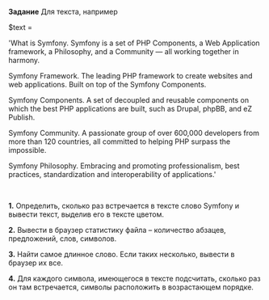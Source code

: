 <b>Задание</b> 
Для текста, например
                  
$text =

'What is Symfony. Symfony is a set of PHP Components, a Web Application
framework, a Philosophy, and a Community — all working together in harmony.

Symfony Framework. The leading PHP framework to create websites and web
applications. Built on top of the Symfony Components.

Symfony Components. A set of decoupled and reusable components on which the
best PHP applications are built, such as Drupal, phpBB, and eZ Publish.

Symfony Community. A passionate group of over 600,000 developers from more
than 120 countries, all committed to helping PHP surpass the impossible.

Symfony Philosophy. Embracing and promoting professionalism, best practices,
standardization and interoperability of applications.'
                 
<br>       
<p><b>1.</b> Определить, сколько раз встречается в тексте слово Symfony и вывести
текст, выделив его в тексте цветом.</p>

<p><b>2.</b> Вывести в браузер статистику файла – количество абзацев, предложений,
слов, символов.</p>

<p><b>3.</b> Найти самое длинное слово. Если таких несколько, вывести в браузер их
все.</p>

<p><b>4.</b> Для каждого символа, имеющегося в тексте подсчитать, сколько раз он там
встречается, символы расположить в возрастающем порядке.</p>